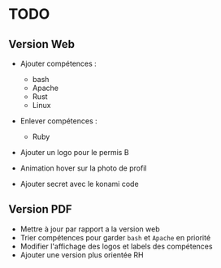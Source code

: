 # TODO

## Version Web
 + Ajouter compétences :
	+ bash
	+ Apache
	+ Rust
	+ Linux

 + Enlever compétences :
	+ Ruby

 + Ajouter un logo pour le permis B
 + Animation hover sur la photo de profil
 + Ajouter secret avec le konami code

## Version PDF
 + Mettre à jour par rapport a la version web
 + Trier compétences pour garder `bash` et `Apache` en priorité
 + Modifier l'affichage des logos et labels des compétences
 + Ajouter une version plus orientée RH
